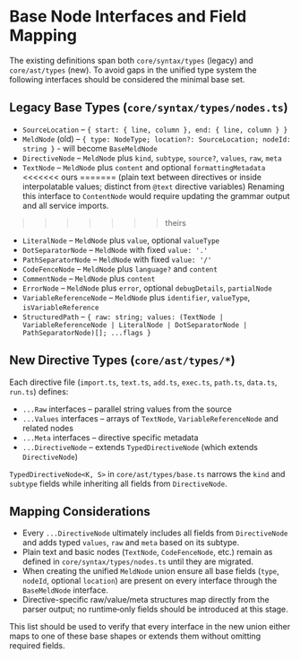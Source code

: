# Base Node Interfaces and Field Mapping

The existing definitions span both `core/syntax/types` (legacy) and
`core/ast/types` (new). To avoid gaps in the unified type system the following
interfaces should be considered the minimal base set.

## Legacy Base Types (`core/syntax/types/nodes.ts`)
- `SourceLocation` – `{ start: { line, column }, end: { line, column } }`
- `MeldNode` (old) – `{ type: NodeType; location?: SourceLocation; nodeId: string }` - will become `BaseMeldNode`
- `DirectiveNode` – `MeldNode` plus `kind`, `subtype`, `source?`, `values`, `raw`, `meta`
- `TextNode` – `MeldNode` plus `content` and optional `formattingMetadata`
<<<<<<< ours
=======
  (plain text between directives or inside interpolatable values; distinct from `@text` directive variables)
  Renaming this interface to `ContentNode` would require updating the grammar output and all service imports.
  
>>>>>>> theirs
- `LiteralNode` – `MeldNode` plus `value`, optional `valueType`
- `DotSeparatorNode` – `MeldNode` with fixed `value: '.'`
- `PathSeparatorNode` – `MeldNode` with fixed `value: '/'`
- `CodeFenceNode` – `MeldNode` plus `language?` and `content`
- `CommentNode` – `MeldNode` plus `content`
- `ErrorNode` – `MeldNode` plus `error`, optional `debugDetails`, `partialNode`
- `VariableReferenceNode` – `MeldNode` plus `identifier`, `valueType`, `isVariableReference`
- `StructuredPath` – `{ raw: string; values: (TextNode | VariableReferenceNode | LiteralNode | DotSeparatorNode | PathSeparatorNode)[]; ...flags }`

## New Directive Types (`core/ast/types/*`)
Each directive file (`import.ts`, `text.ts`, `add.ts`, `exec.ts`, `path.ts`,
`data.ts`, `run.ts`) defines:
- `...Raw` interfaces – parallel string values from the source
- `...Values` interfaces – arrays of `TextNode`, `VariableReferenceNode` and related nodes
- `...Meta` interfaces – directive specific metadata
- `...DirectiveNode` – extends `TypedDirectiveNode` (which extends `DirectiveNode`)

`TypedDirectiveNode<K, S>` in `core/ast/types/base.ts` narrows the `kind` and
`subtype` fields while inheriting all fields from `DirectiveNode`.

## Mapping Considerations
- Every `...DirectiveNode` ultimately includes all fields from `DirectiveNode` and
adds typed `values`, `raw` and `meta` based on its subtype.
- Plain text and basic nodes (`TextNode`, `CodeFenceNode`, etc.) remain as defined
in `core/syntax/types/nodes.ts` until they are migrated.
- When creating the unified `MeldNode` union ensure all base fields
(`type`, `nodeId`, optional `location`) are present on every interface through the `BaseMeldNode` interface.
- Directive-specific raw/value/meta structures map directly from the parser
output; no runtime‑only fields should be introduced at this stage.

This list should be used to verify that every interface in the new union either
maps to one of these base shapes or extends them without omitting required
fields.
